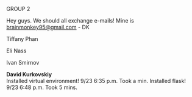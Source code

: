 GROUP 2

Hey guys. We should all exchange e-mails! Mine is brainmonkey95@gmail.com - DK

Tiffany Phan

Eli Nass

Ivan Smirnov

<b>David Kurkovskiy</b><BR>
Installed virtual environment! 9/23 6:35 p.m. Took a min.
Installed flask! 9/23 6:48 p.m. Took 5 mins.
